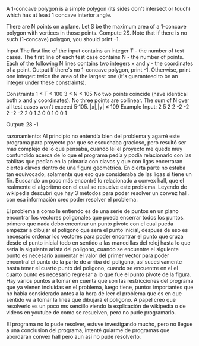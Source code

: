 A 1-concave polygon is a simple polygon (its sides don't intersect or touch) which has at least 1 concave interior angle.

There are N points on a plane. Let S be the maximum area of a 1-concave polygon with vertices in those points. Compute 2S. Note that if there is no such (1-concave) polygon, you should print -1.

Input
The first line of the input contains an integer T - the number of test cases.
The first line of each test case contains N - the number of points.
Each of the following N lines contains two integers x and y - the coordinates of a point.
Output
If there's no 1-concave polygon, print -1. Otherwise, print one integer: twice the area of the largest one (it's guaranteed to be an integer under these constraints).

Constraints
1 ≤ T ≤ 100
3 ≤ N ≤ 105
No two points coincide (have identical both x and y coordinates).
No three points are collinear.
The sum of N over all test cases won't exceed 5·105.
|x|,|y| ≤ 109
Example
Input:
2
5
2 2
-2 -2
2 -2
-2 2
0 1
3
0 0
1 0
0 1

Output:
28
-1



razonamiento:
Al principio no entendía bien del problema y agarré este programa para proyecto por que se escuchaba gracioso, pero resultó ser mas complejo de lo que pensaba, cuando leí el proyecto me quedé muy confundido acerca de lo que el programa pedía y podía relacionarlo con las tablitas que pedían en la primaria con clavos y que con ligas encerraran ciertos clavos dentro de una figura geométrica.
En cierta parte no estaba tan equivocado, solamente que eso que consideraba de las ligas si tiene un fin. Buscando un poco más encontré lo relacionado a convex hall, que el realmente el algoritmo con el cual se resuelve este problema.
Leyendo de wikipedia descubrí que hay 3 métodos para poder resolver un convez hall. con esa información creo poder resolver el problema.

El problema a como le entiendo es de una serie de puntos en un plano encontrar los vectores poligonales que pueda encerrar todos los puntos.
primero que nada debo encontrar un punto pivote con el cual pueda empezar a dibujar el poligono que sera el punto inicial, despues de eso es necesario ordenar los vectores para poder encontrar el punto que cruza desde el punto inicial todo en sentido a las manecillas del reloj hasta lo que sería la siguiente arista del poligono, cuando se encuentre el siguiente punto es necesario aumentar el valor del primer vector para poder encontral el punto de la parte de arriba del poligono, así sucesivamente hasta tener el cuarto punto del poligono, cuando se encuentre en el el cuarto punto es necesario regresar a lo que fue el punto pivote de la figura.
Hay varios puntos a tomar en cuenta que son las restricciones del programa que ya vienen incluidas en el problema, luego tiene, puntos importantes que no habia considerado antes a la hora de leer el problema que es en que sentido va a tomar la linea que dibujará el poligono.
A papel creo que resolverlo es un poco ms sencillo viendo la explicación de wikipedia o de videos en youtube de como se resuelven, pero no pude programarlo.

El programa no lo pude resolver, estuve investigando mucho, pero no llegue a una conclusion del programa, intenté guiarme de programas que abordaran convex hall pero aun así no pude resolverlo.
